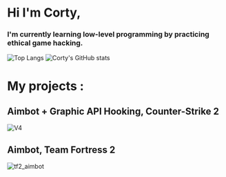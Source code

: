 # Hi I'm Corty,

### I'm currently learning low-level programming by practicing ethical game hacking.

![Top Langs](https://github-readme-stats.vercel.app/api/top-langs/?username=kalvin-eliazord&size_weight=0.5&count_weight=0.5&theme=radical)
![Corty's GitHub stats](https://github-readme-stats.vercel.app/api?username=kalvin-eliazord&show_icons=true&theme=radical) 

# My projects :
## Aimbot + Graphic API Hooking, Counter-Strike 2
![V4](https://github.com/kalvin-eliazord/kalvin-eliazord/assets/61147281/f2d5984e-1607-4e2b-bee7-7dceaf056d17)

## Aimbot, Team Fortress 2
![tf2_aimbot](https://github.com/kalvin-eliazord/kalvin-eliazord/assets/61147281/0a8124d8-d136-47d8-94b9-136f2a8f6eab)
